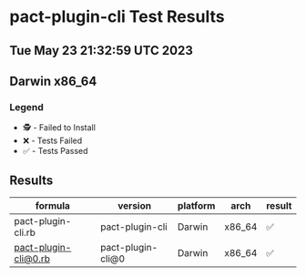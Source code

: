 # pact-plugin-cli Test Results
## Tue May 23 21:32:59 UTC 2023
## Darwin x86_64
### Legend
- 🕵️ - Failed to Install
- ❌ - Tests Failed
- ✅ - Tests Passed

## Results
| formula | version | platform | arch | result |
| ------- | ------- | -------- | ---- | ------ |
| pact-plugin-cli.rb | pact-plugin-cli | Darwin | x86_64 | ✅ |
| pact-plugin-cli@0.rb | pact-plugin-cli@0 | Darwin | x86_64 | ✅ |
